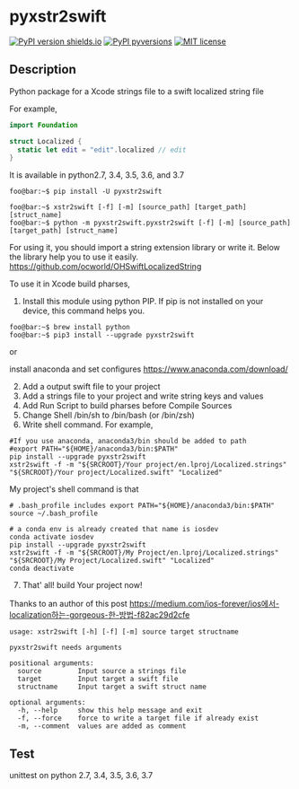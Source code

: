 # pyxstr2swift

[![PyPI version shields.io](https://img.shields.io/pypi/v/ansicolortags.svg)](https://pypi.org/project/pyxstr2swift/)
[![PyPI pyversions](https://img.shields.io/pypi/pyversions/ansicolortags.svg)](https://pypi.org/project/pyxstr2swift/)
[![MIT license](https://img.shields.io/badge/License-MIT-blue.svg)](https://lbesson.mit-license.org/)

## Description

Python package for a Xcode strings file to a swift localized string file

For example,
```swift
import Foundation

struct Localized {
  static let edit = "edit".localized // edit
}

```

It is available in python2.7, 3.4, 3.5, 3.6, and 3.7

```console
foo@bar:~$ pip install -U pyxstr2swift
```

```console
foo@bar:~$ xstr2swift [-f] [-m] [source_path] [target_path] [struct_name]
foo@bar:~$ python -m pyxstr2swift.pyxstr2swift [-f] [-m] [source_path] [target_path] [struct_name]
```

For using it, you should import a string extension library or write it.
Below the library help you to use it easily.
https://github.com/ocworld/OHSwiftLocalizedString


To use it in Xcode build pharses,
1. Install this module using python PIP.
If pip is not installed on your device, this command helps you. 

```console
foo@bar:~$ brew install python
foo@bar:~$ pip3 install --upgrade pyxstr2swift
```

or

install anaconda and set configures
https://www.anaconda.com/download/

2. Add a output swift file to your project
3. Add a strings file to your project and write string keys and values
4. Add Run Script to build pharses before Compile Sources
5. Change Shell /bin/sh to /bin/bash (or /bin/zsh)
6. Write shell command.
For example,
```console
#If you use anaconda, anaconda3/bin should be added to path
#export PATH="${HOME}/anaconda3/bin:$PATH"
pip install --upgrade pyxstr2swift
xstr2swift -f -m "${SRCROOT}/Your project/en.lproj/Localized.strings" "${SRCROOT}/Your project/Localized.swift" "Localized"
```

My project's shell command is that
```console
# .bash_profile includes export PATH="${HOME}/anaconda3/bin:$PATH"
source ~/.bash_profile

# a conda env is already created that name is iosdev
conda activate iosdev
pip install --upgrade pyxstr2swift
xstr2swift -f -m "${SRCROOT}/My Project/en.lproj/Localized.strings" "${SRCROOT}/My Project/Localized.swift" "Localized"
conda deactivate
```

7. That' all! build Your project now!

Thanks to an author of this post https://medium.com/ios-forever/ios에서-localization하는-gorgeous-한-방법-f82ac29d2cfe

```console
usage: xstr2swift [-h] [-f] [-m] source target structname

pyxstr2swift needs arguments

positional arguments:
  source         Input source a strings file
  target         Input target a swift file
  structname     Input target a swift struct name

optional arguments:
  -h, --help     show this help message and exit
  -f, --force    force to write a target file if already exist
  -m, --comment  values are added as comment
```

## Test
unittest on python 2.7, 3.4, 3.5, 3.6, 3.7
